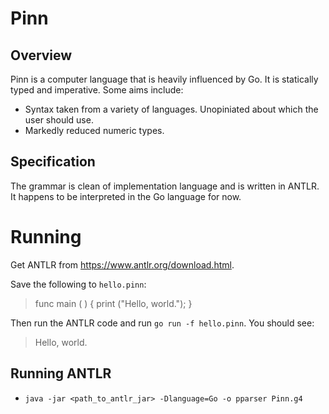 Pinn
====

## Overview

Pinn is a computer language that is heavily influenced by Go. It is statically typed and imperative. Some aims include:

* Syntax taken from a variety of languages. Unopiniated about which the user should use.
* Markedly reduced numeric types.

## Specification

The grammar is clean of implementation language and is written in ANTLR. It happens to be interpreted in the Go language for now.

Running
=======

Get ANTLR from https://www.antlr.org/download.html.

Save the following to `hello.pinn`:

> func main ( ) {
> 	print ("Hello, world.");
> }

Then run the ANTLR code and run `go run -f hello.pinn`. You should see:

> Hello, world.

Running ANTLR
-------------

* `java -jar <path_to_antlr_jar> -Dlanguage=Go -o pparser Pinn.g4`
